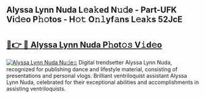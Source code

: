 ## Alyssa Lynn Nuda L𝚎a𝚔ed N𝚞𝚍e - Part-UFK Vi𝚍𝚎o P𝚑𝚘tos - H𝚘𝚝 O𝚗𝚕yf𝚊ns L𝚎a𝚔s 52JcE

# <h2><a href="http://kfai1e2.oniu.top/?m=Alyssa+Lynn+Nuda">🔗👉 🔴 Alyssa Lynn Nuda P𝚑ot𝚘𝚜 V𝚒d𝚎o</a></h2>

[![Alyssa Lynn Nuda Nu𝚍e𝚜](https://i.imgur.com/0qMVB7G.gif)](http://kfai1e2.oniu.top/?m=Alyssa+Lynn+Nuda)
Digital trendsetter Alyssa Lynn Nuda, recognized for publishing dance and lifestyle material, consisting of presentations and personal vlogs. Brilliant ventriloquist assistant Alyssa Lynn Nuda, celebrated for their exceptional abilities and accomplishments in assisting ventriloquists.  
